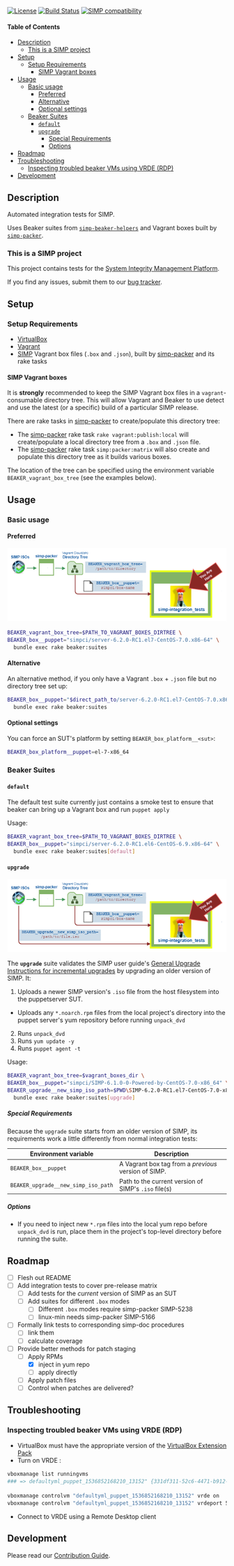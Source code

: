 [![License](http://img.shields.io/:license-apache-blue.svg)](http://www.apache.org/licenses/LICENSE-2.0.html) [![Build Status](https://travis-ci.org/simp/pupmod-simp-integration_tests.svg)](https://travis-ci.org/simp/pupmod-simp-integration_tests) [![SIMP compatibility](https://img.shields.io/badge/SIMP%20compatibility-6.*-orange.svg)](https://img.shields.io/badge/SIMP%20compatibility-6.*-orange.svg)

#### Table of Contents
<!-- vim-markdown-toc GFM -->

* [Description](#description)
  * [This is a SIMP project](#this-is-a-simp-project)
* [Setup](#setup)
  * [Setup Requirements](#setup-requirements)
    * [SIMP Vagrant boxes](#simp-vagrant-boxes)
* [Usage](#usage)
  * [Basic usage](#basic-usage)
    * [Preferred](#preferred)
    * [Alternative](#alternative)
    * [Optional settings](#optional-settings)
  * [Beaker Suites](#beaker-suites)
    * [`default`](#default)
    * [`upgrade`](#upgrade)
      * [Special Requirements](#special-requirements)
      * [Options](#options)
* [Roadmap](#roadmap)
* [Troubleshooting](#troubleshooting)
  * [Inspecting troubled beaker VMs using  VRDE (RDP)](#inspecting-troubled-beaker-vms-using--vrde-rdp)
* [Development](#development)

<!-- vim-markdown-toc -->

## Description

Automated integration tests for SIMP.

Uses Beaker suites from [`simp-beaker-helpers`][simp-beaker-helpers] and
Vagrant boxes built by [`simp-packer`][simp-packer].

### This is a SIMP project

This project contains tests for the [System Integrity Management
Platform][simp].

If you find any issues, submit them to our [bug tracker][simp-jira].

## Setup

### Setup Requirements

* [VirtualBox][virtualbox]
* [Vagrant][vagrant]
* [SIMP] Vagrant box files (`.box` and `.json`), built by
  [simp-packer][simp-packer] and its rake tasks

#### SIMP Vagrant boxes

It is **strongly** recommended to keep the SIMP Vagrant box files in
a `vagrant`-consumable directory tree. This will allow Vagrant and Beaker to
use detect and use the latest (or a specific) build of a particular SIMP
release.

There are rake tasks in [simp-packer][simp-packer] to create/populate this
directory tree:

* The [simp-packer][simp-packer] rake task `rake vagrant:publish:local` will
  create/populate a local directory tree from a `.box` and `.json` file.
* The [simp-packer][simp-packer] rake task `simp:packer:matrix` will also
  create and populate this directory tree as it builds various boxes.

The location of the tree can be specified using the environment variable
`BEAKER_vagrant_box_tree` (see the examples below).

## Usage

### Basic usage

#### Preferred

![simp-integration_tests][img0]

[img0]: assets/simp-integration_tests.png


```sh
BEAKER_vagrant_box_tree=$PATH_TO_VAGRANT_BOXES_DIRTREE \
BEAKER_box__puppet="simpci/server-6.2.0-RC1.el7-CentOS-7.0.x86-64" \
  bundle exec rake beaker:suites
```

#### Alternative
An alternative method, if you only have a Vagrant `.box` + `.json` file but no
directory tree set up:

```sh
BEAKER_box__puppet="$direct_path_to/server-6.2.0-RC1.el7-CentOS-7.0.x86-64.json" \
  bundle exec rake beaker:suites
```

#### Optional settings

You can force an SUT's platform by setting `BEAKER_box_platform__<sut>`:

```sh
BEAKER_box_platform__puppet=el-7-x86_64
```

### Beaker Suites

#### `default`

The default test suite currently just contains a smoke test to ensure that
beaker can bring up a Vagrant box and run `puppet apply`

Usage:

```sh
BEAKER_vagrant_box_tree=$PATH_TO_VAGRANT_BOXES_DIRTREE \
BEAKER_box__puppet="simpci/server-6.2.0-RC1.el6-CentOS-6.9.x86-64" \
  bundle exec rake beaker:suites[default]
```

#### `upgrade`

![simp-integration_tests][img1]

[img1]: assets/simp-integration_tests-upgrade.png

The **`upgrade`** suite validates the SIMP user guide's [General Upgrade
Instructions for incremental upgrades][u0] by upgrading an older version of
SIMP.  It:

1. Uploads a newer SIMP version's `.iso` file from the host filesystem into the
   puppetserver SUT.
  - Uploads any `*.noarch.rpm` files from the local project's directory into
    the puppet server's yum repository before running `unpack_dvd`
2. Runs `unpack_dvd`
3. Runs `yum update -y`
4. Runs `puppet agent -t`

Usage:

```sh
BEAKER_vagrant_box_tree=$vagrant_boxes_dir \
BEAKER_box__puppet="simpci/SIMP-6.1.0-0-Powered-by-CentOS-7.0-x86_64" \
BEAKER_upgrade__new_simp_iso_path=$PWD\SIMP-6.2.0-RC1.el7-CentOS-7.0-x86_64.iso \
  bundle exec rake beaker:suites[upgrade]
```

[u0]: https://github.com/simp/simp-doc/blob/8277eab/docs/user_guide/Upgrade_SIMP/General_Upgrade_Instructions.rst#incremental-updates

##### Special Requirements

Because the `upgrade` suite starts from an older version of SIMP, its
requirements work a little differently from normal integration tests:



| Environment variable                | Description                                          |
| ----------------------------------- | ---------------------------------------------------- |
| `BEAKER_box__puppet`                | A Vagrant box tag from a _previous_ version of SIMP. |
| `BEAKER_upgrade__new_simp_iso_path` | Path to the current version of SIMP's `.iso` file(s) |

##### Options

* If you need to inject new `*.rpm` files into the local yum repo before
  `unpack_dvd` is run, place them in the project's top-level directory before
  running the suite.


## Roadmap

- [ ] Flesh out README
- [ ] Add integration tests to cover pre-release matrix
  - [ ] Add tests for the _current_ version of SIMP as an SUT
  - [ ] Add suites for different `.box` modes
    - [ ] Different `.box` modes require simp-packer SIMP-5238
    - [ ] linux-min needs simp-packer SIMP-5166
- [ ] Formally link tests to corresponding simp-doc procedures
  - [ ] link them
  - [ ] calculate coverage
- [ ] Provide better methods for patch staging
  - [ ] Apply RPMs
    - [x] inject in yum repo
    - [ ] apply directly
  - [ ] Apply patch files
  - [ ] Control when patches are delivered?

## Troubleshooting

### Inspecting troubled beaker VMs using  VRDE (RDP)

* VirtualBox must have the appropriate version of the [VirtualBox Extension Pack][vb-extpack]
* Turn on VRDE :
```sh
vboxmanage list runningvms
### => defaultyml_puppet_1536852168210_13152" {331df311-52c6-4471-b912-f730d8531e0c}

vboxmanage controlvm "defaultyml_puppet_1536852168210_13152" vrde on
vboxmanage controlvm "defaultyml_puppet_1536852168210_13152" vrdeport 5940
```
* Connect to VRDE using a Remote Desktop client


## Development

Please read our [Contribution Guide][simp-contrib].

[simp]:                     https://github.com/NationalSecurityAgency/SIMP
[simp-contrib]:             https://simp.readthedocs.io/en/master/contributors_guide/
[simp-jira]:                https://simp-project.atlassian.net
[simp-beaker-helpers]:      https://github.com/simp/rubygem-simp-beaker-helpers
[simp-beaker-helpers-docs]: https://github.com/simp/rubygem-simp-beaker-helpers/
[simp-packer]:              https://github.com/simp/simp-packer
[vagrant]:                  https://www.vagrantup.com
[virtualbox]:               https://www.virtualbox.org/wiki/Downloads
[vb-extpack]:               https://www.virtualbox.org/wiki/Downloads#VirtualBox5.2.18OracleVMVirtualBoxExtensionPack
